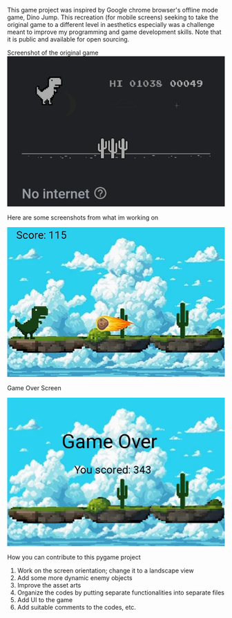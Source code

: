 This game project was inspired by Google chrome browser's offline mode game, Dino Jump. This recreation (for mobile screens) seeking to take the original game to a different level in aesthetics especially was a challenge meant to improve my programming and game development skills. Note that it is public and available for open sourcing.

Screenshot of the original game
!["Screenshot"](Screenshot2.png)

Here are some screenshots from what im working on

!["Screenshot"](Screenshot.png)

Game Over Screen

!["Screenshot"](Screenshot1.png)

How you can contribute to this pygame project 
1. Work on the screen orientation; change it to a landscape view
2. Add some more dynamic enemy objects 
3. Improve the asset arts
4. Organize the codes by putting separate functionalities into separate files
5. Add UI to the game
6. Add suitable comments to the codes, etc.
